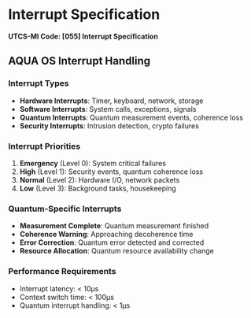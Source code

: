 # Interrupt Specification
**UTCS-MI Code: [055] Interrupt Specification**

## AQUA OS Interrupt Handling

### Interrupt Types
- **Hardware Interrupts**: Timer, keyboard, network, storage
- **Software Interrupts**: System calls, exceptions, signals
- **Quantum Interrupts**: Quantum measurement events, coherence loss
- **Security Interrupts**: Intrusion detection, crypto failures

### Interrupt Priorities
1. **Emergency** (Level 0): System critical failures
2. **High** (Level 1): Security events, quantum coherence loss
3. **Normal** (Level 2): Hardware I/O, network packets
4. **Low** (Level 3): Background tasks, housekeeping

### Quantum-Specific Interrupts
- **Measurement Complete**: Quantum measurement finished
- **Coherence Warning**: Approaching decoherence time
- **Error Correction**: Quantum error detected and corrected
- **Resource Allocation**: Quantum resource availability change

### Performance Requirements
- Interrupt latency: < 10μs
- Context switch time: < 100μs  
- Quantum interrupt handling: < 1μs